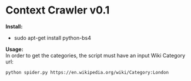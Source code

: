 Context Crawler v0.1
==============

**Install:**

- sudo apt-get install python-bs4


**Usage:**   
	In order to get the categories, the script must have an input Wiki Category url:
	
	python spider.py https://en.wikipedia.org/wiki/Category:London